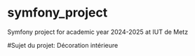# symfony_project
Symfony project for academic year 2024-2025 at IUT de Metz

#Sujet du projet:
Décoration intérieure
